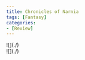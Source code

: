 ```yaml
---
title: Chronicles of Narnia
tags: [Fantasy]
categories:
- [Review]
---
```

<!-- more --><div class="embedded-image-left">![](./)</div><div class="embedded-image-right">![](./)</div>

[](https://www.amazon.com/gp/product/0064471195/ref=as_li_tl?ie=UTF8&camp=1789&creative=9325&creativeASIN=0064471195&linkCode=as2&tag=mysite009e-20&linkId=b3207bf441e12d2be6218a6c24b69172)